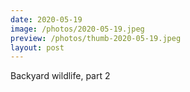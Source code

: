 ```yaml
---
date: 2020-05-19
image: /photos/2020-05-19.jpeg
preview: /photos/thumb-2020-05-19.jpeg
layout: post
---
```


Backyard wildlife, part 2
